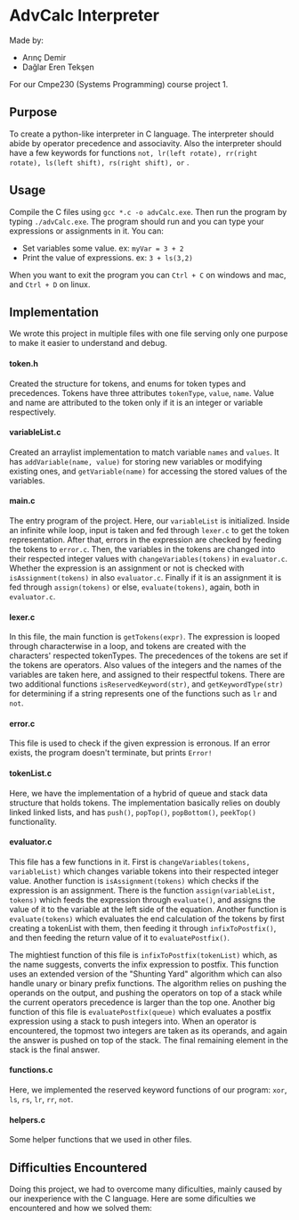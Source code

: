 # AdvCalc Interpreter
Made by:

- Arınç Demir
- Dağlar Eren Tekşen

For our Cmpe230 (Systems Programming) course project 1.

## Purpose
To create a python-like interpreter in C language. The interpreter should abide by operator precedence and associavity. Also the interpreter should have a few keywords for functions `not, lr(left rotate), rr(right rotate), ls(left shift), rs(right shift), or` .

## Usage
Compile the C files using `gcc *.c -o advCalc.exe`. Then run the program by typing `./advCalc.exe`. The program should run and you can type your expressions or assignments in it. You can:
- Set variables some value. ex: `myVar = 3 + 2`
- Print the value of expressions. ex: `3 + ls(3,2)`

When you want to exit the program you can `Ctrl + C` on windows and mac, and `Ctrl + D` on linux.

## Implementation
We wrote this project in multiple files with one file serving only one purpose to make it easier to understand and debug.

#### token.h
Created the structure for tokens, and enums for token types and precedences. Tokens have three attributes `tokenType`, `value`, `name`. Value and name are attributed to the token only if it is an integer or variable respectively.

#### variableList.c
Created an arraylist implementation to match variable `names` and `values`. It has `addVariable(name, value)` for storing new variables or modifying existing ones, and `getVariable(name)` for accessing the stored values of the variables.

#### main.c
The entry program of the project. Here, our `variableList` is initialized. Inside an infinite while loop, input is taken and fed through `lexer.c` to get the token representation. After that, errors in the expression are checked by feeding the tokens to `error.c`. Then, the variables in the tokens are changed into their respected integer values with `changeVariables(tokens)` in `evaluator.c`. Whether the expression is an assignment or not is checked with `isAssignment(tokens)` in also `evaluator.c`. Finally if it is an assignment it is fed through `assign(tokens)` or else, `evaluate(tokens)`, again, both in `evaluator.c`.

#### lexer.c
In this file, the main function is `getTokens(expr)`. The expression is looped through characterwise in a loop, and tokens are created with the characters' respected tokenTypes. The precedences of the tokens are set if the tokens are operators. Also values of the integers and the names of the variables are taken here, and assigned to their respectful tokens. There are two additional functions `isReservedKeyword(str)`, and `getKeywordType(str)` for determining if a string represents one of the functions such as `lr` and `not`.

#### error.c
This file is used to check if the given expression is erronous. If an error exists, the program doesn't terminate, but prints `Error!`

#### tokenList.c
Here, we have the implementation of a hybrid of queue and stack data structure that holds tokens. The implementation basically relies on doubly linked linked lists, and has `push()`, `popTop()`, `popBottom()`, `peekTop()` functionality. 

#### evaluator.c
This file has a few functions in it. First is `changeVariables(tokens, variableList)` which changes variable tokens into their respected integer value. Another function is `isAssignment(tokens)` which checks if the expression is an assignment. There is the function `assign(variableList, tokens)` which feeds the expression through `evaluate()`, and assigns the value of it to the variable at the left side of the equation. Another function is `evaluate(tokens)` which evaluates the end calculation of the tokens by first creating a tokenList with them, then feeding it through `infixToPostfix()`, and then feeding the return value of it to `evaluatePostfix()`. 

The mightiest function of this file is `infixToPostfix(tokenList)` which, as the name suggests, converts the infix expression to postfix. This function uses an extended version of the "Shunting Yard" algorithm which can also handle unary or binary prefix functions. The algorithm relies on pushing the operands on the output, and pushing the operators on top of a stack while the current operators precedence is larger than the top one. Another big function of this file is `evaluatePostfix(queue)` which evaluates a postfix expression using a stack to push integers into. When an operator is encountered, the topmost two integers are taken as its operands, and again the answer is pushed on top of the stack. The final remaining element in the stack is the final answer.

#### functions.c
Here, we implemented the reserved keyword functions of our program: `xor`, `ls`, `rs`, `lr`, `rr`, `not`.

#### helpers.c
Some helper functions that we used in other files. 

## Difficulties Encountered
Doing this project, we had to overcome many dificulties, mainly caused by our inexperience with the C language. Here are some dificulties we encountered and how we solved them:
